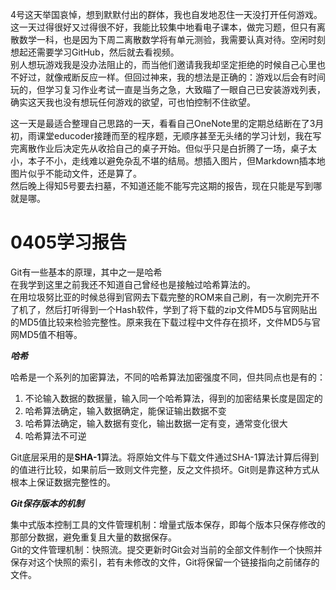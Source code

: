 4号这天举国哀悼，想到默默付出的群体，我也自发地忍住一天没打开任何游戏。  
这一天过得很好又过得很不好，我能比较集中地看电子课本，做完习题，但只有离散数学一科，也是因为下周二离散数学将有单元测验，我需要认真对待。空闲时刻想起还需要学习GitHub，然后就去看视频。  
别人想玩游戏我是没办法阻止的，而当他们邀请我我却坚定拒绝的时候自己心里也不好过，就像戒断反应一样。但回过神来，我的想法是正确的：游戏以后会有时间玩的，但学习复习作业考试一直是当务之急，大致瞄了一眼自己已安装游戏列表，确实这天我也没有想玩任何游戏的欲望，可也怕控制不住欲望。  

这一天是最适合整理自己思路的一天，看看自己OneNote里的定期总结断在了3月初，雨课堂educoder接踵而至的程序题，无顺序甚至无头绪的学习计划，我在写完离散作业后决定先从收拾自己的桌子开始。但似乎只是白折腾了一场，桌子太小，本子不小，走线难以避免杂乱不堪的结局。想插入图片，但Markdown插本地图片似乎不能动文件，还是算了。  
然后晚上得知5号要去扫墓，不知道还能不能写完这期的报告，现在只能是写到哪就是哪。  

0405学习报告
================
Git有一些基本的原理，其中之一是哈希  
在我学到这里之前我还不知道自己曾经也是接触过哈希算法的。  
在用垃圾努比亚的时候总得到官网去下载完整的ROM来自己刷，有一次刷完开不了机了，然后打听得到一个Hash软件，学到了将下载的zip文件MD5与官网贴出的MD5值比较来检验完整性。原来我在下载过程中文件存在损坏，文件MD5与官网MD5值不相等。  

***哈希*** 

哈希是一个系列的加密算法，不同的哈希算法加密强度不同，但共同点也是有的：  
1. 不论输入数据的数据量，输入同一个哈希算法，得到的加密结果长度是固定的  
2. 哈希算法确定，输入数据确定，能保证输出数据不变  
3. 哈希算法确定，输入数据有变化，输出数据一定有变，通常变化很大  
4. 哈希算法不可逆  

Git底层采用的是**SHA-1**算法。将原始文件与下载文件通过SHA-1算法计算后得到的值进行比较，如果前后一致则文件完整，反之文件损坏。Git则是靠这种方式从根本上保证数据完整性的。 

***Git保存版本的机制*** 

集中式版本控制工具的文件管理机制：增量式版本保存，即每个版本只保存修改的那部分数据，避免重复且大量的数据保存。  
Git的文件管理机制：快照流。提交更新时Git会对当前的全部文件制作一个快照并保存对这个快照的索引，若有未修改的文件，Git将保留一个链接指向之前储存的文件。
